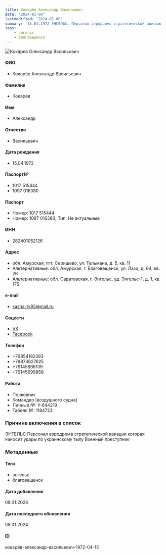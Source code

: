 ```yaml
---
title: Кокарёв Александр Васильевич
date: "2024-01-08"
lastmodified: "2024-01-08"
summary: '15.04.1972 ЭНГЕЛЬС. Персонал аэродрома стратегической авиации которая наносит удары по украинскому тылу. Военный преступник'
tags: 
    - энгельс
    - благовещенск
---
```

<!--# pp2-->
<!--## Фигурант-->
<!--### Личные данные-->
<!--#### Фото-->
![Кокарєв Олександр Васильович ](https://molfar.com/images/optimized/1696844042_1158863248.png)
#### ФИО
- Кокарёв Александр Васильевич
#### Фамилия
- Кокарёв
#### Имя
- Александр
#### Отчество
- Васильевич
#### Дата рождения
- 15.04.1972
#### Паспорт№
- 1017 515444
- 1097 016380
#### Паспорт
- Номер: 1017 515444
- Номер: 1097 016380; Тип: Не актуальные
#### ИНН
- 282401052126
#### Адрес
- обл. Амурская, пгт. Серишево, ул. Тельмана, д. 5, кв. 11
- Альтернативные: обл. Амурская, г. Благовещенск, ул. Лазо, д. 64, кв. 26
- Альтернативные: обл. Саратовская, г. Энгельс, уд. Энгельс-1, д. 1, кв. 175
#### e-mail
- sasha-ty95@mail.ru
#### Соцсети
- [VK](https://vk.com/id53093161)
- [Facebook](https://www.facebook.com/profile.php?id=100001177177741)
#### Телефон
- +79854182393
- +79873627625
- +79145666109
- +79145699868
#### Работа
- Полковник
- Командир [воздушного судна]
- Личный №: У-644219
- Табеля №: 1184723
### Причина включения в список
ЭНГЕЛЬС
Персонал аэродрома стратегической авиации которая наносит удары по украинскому тылу
Военный преступник
### Метаданные
#### Теги
- энгельс
- благовещенск
#### Дата добавления
08.01.2024
#### Дата последнего обновления
08.01.2024
#### ID
кокарёв-александр-васильевич-1972-04-15
<!--## END;-->
